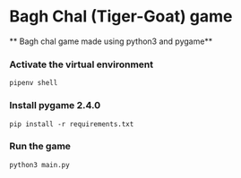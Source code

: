 # Bagh Chal (Tiger-Goat) game
** Bagh chal game made using python3 and pygame**

### Activate the virtual environment
```pipenv shell```
### Install pygame 2.4.0
```pip install -r requirements.txt```
### Run the game
```python3 main.py```
